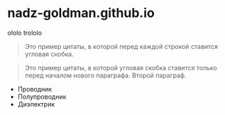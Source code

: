 # nadz-goldman.github.io

ololo
trololo

>Это пример цитаты,
>в которой перед каждой строкой
>ставится угловая скобка.

>Это пример цитаты,
в которой угловая скобка
ставится только перед началом нового параграфа.
>Второй параграф.



* Проводник
* Полупроводник
* Диэлектрик
